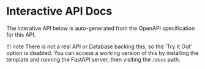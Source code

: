 # Interactive API Docs

The interative API below is auto-generated from the OpenAPI specification for
this API.

!!! note
    There is not a real API or Database backing this, so the 'Try It Out'
    option is disabled. You can access a working version of this by installing
    the template and running the FastAPI server, then visiting the `/docs` path.

<swagger-ui src="./openapi.json">
